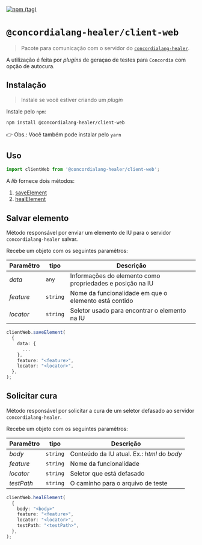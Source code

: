 [![npm (tag)](https://img.shields.io/npm/v/@concordialang-healer/client-web?color=blue&style=flat-square)](https://www.npmjs.com/package/@concordialang-healer/client-web)

# `@concordialang-healer/client-web`

> Pacote para comunicação com o servidor do [`concordialang-healer`](https://github.com/concordialang/healer#readme).

A utilização é feita por _plugins_ de geraçao de testes para `Concordia` com opção de autocura.

## Instalação

> Instale se você estiver criando um _plugin_

Instale pelo `npm`:

```bash
npm install @concordialang-healer/client-web
```

👉 Obs.: Você também pode instalar pelo `yarn`

## Uso

```ts
import clientWeb from '@concordialang-healer/client-web';
```

A _lib_ fornece dois métodos:

1. [saveElement](#salvar-elemento)
2. [healElement](#solicitar-cura)

## Salvar elemento

Método responsável por enviar um elemento de IU para o servidor `concordialang-healer` salvar.

Recebe um objeto com os seguintes paramêtros:

| Paramêtro | tipo     | Descrição                                                 |
| --------- | -------- | --------------------------------------------------------- |
| _data_    | `any`    | Informações do elemento como propriedades e posição na IU |
| _feature_ | `string` | Nome da funcionalidade em que o elemento está contido     |
| _locator_ | `string` | Seletor usado para encontrar o elemento na IU             |

```ts
clientWeb.saveElement(
  {
    data: {
      ...
    },
    feature: "<feature>",
    locator: "<locator>",
  },
);
```

## Solicitar cura

Método responsável por solicitar a cura de um seletor defasado ao servidor `concordialang-healer`.

Recebe um objeto com os seguintes paramêtros:

| Paramêtro  | tipo     | Descrição                                   |
| ---------- | -------- | ------------------------------------------- |
| _body_     | `string` | Conteúdo da IU atual. Ex.: _html_ do _body_ |
| _feature_  | `string` | Nome da funcionalidade                      |
| _locator_  | `string` | Seletor que está defasado                   |
| _testPath_ | `string` | O caminho para o arquivo de teste           |

```ts
clientWeb.healElement(
  {
    body: "<body>"
    feature: "<feature>",
    locator: "<locator>",
    testPath: "<testPath>",
  },
);
```

